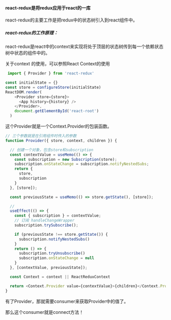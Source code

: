 #### react-redux是将redux应用于react的一库

react-redux的主要工作是把redux中的状态树引入到react组件中。

##### react-redux的工作原理：

react-redux是react中的context来实现将处于顶层的状态树传到每一个依赖状态树中状态的组件中的。

关于context 的使用，可以参照React Context的使用

```JavaScript
 import { Provider } from 'react-redux'

const initialState = {}
const store = configureStore(initialState)
ReactDOM.render(
    <Provider store={store}>
      <App history={history} />
    </Provider>,
    document.getElementById('react-root')
  )
```

这个Provider就是一个Context.Provider的包装函数。

```JavaScript
// 三个参数就是在引用组件时传入的参数
function Provider({ store, context, children }) {

  // 创建一个对象，包含store和subscription
  const contextValue = useMemo(() => {
    const subscription = new Subscription(store);
    subscription.onStateChange = subscription.notifyNestedSubs;
    return {
      store,
      subscription
    }
  }, [store]);

  const previousState = useMemo(() => store.getState(), [store]);

  //
  useEffect(() => {
    const { subscription } = contextValue;
    // 订阅 handleChangeWrapper
    subscription.trySubscribe();

    if (previousState !== store.getState()) {
      subscription.notifyNestedSubs()
    }
    return () => {
      subscription.tryUnsubscribe()
      subscription.onStateChange = null
    }
  }, [contextValue, previousState]);

  const Context = context || ReactReduxContext

  return <Context.Provider value={contextValue}>{children}</Context.Provider>
}
```

有了Provider，那就需要consumer来获取Provider中的值了。



那么这个consumer就是connect方法！